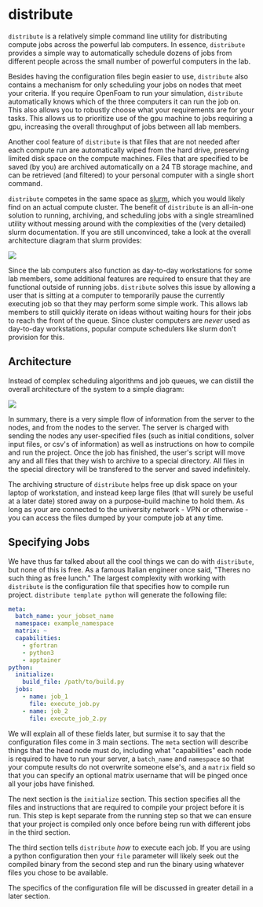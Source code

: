 # distribute

`distribute` is a relatively simple command line utility for distributing compute jobs across the powerful
lab computers. In essence, `distribute` provides a simple way to automatically schedule dozens of jobs 
from different people across the small number of powerful computers in the lab. 

Besides having the configuration files begin easier to use, `distribute` also contains a mechanism for 
only scheduling your jobs on nodes that meet your criteria. If you require OpenFoam to run your simulation,
`distribute` automatically knows which of the three computers it can run the job on. This also allows you
to robustly choose what your requirements are for your tasks. This allows us to prioritize
use of the gpu machine to jobs requiring a gpu, increasing the overall throughput of jobs between all lab
members.

Another cool feature of `distribute` is that files that are not needed after each compute run are automatically
wiped from the hard drive, preserving limited disk space on the compute machines. Files that are specified to be 
saved (by you) are archived automatically on a 24 TB storage machine, and can be retrieved (and filtered) 
to your personal computer with a single short command.

`distribute` competes in the same space as [slurm](https://slurm.schedmd.com/overview.html), which you would
likely find on an actual compute cluster. The benefit of `distribute` is an all-in-one solution to running,
archiving, and scheduling jobs with a single streamlined utility without messing around with the complexities
of the (very detailed) slurm documentation. If you are still unconvinced, take a look at the overall architecture
diagram that slurm provides:

![](https://slurm.schedmd.com/arch.gif)

Since the lab computers also function as day-to-day workstations for some lab members, some additional
features are required to ensure that they are functional outside of running jobs. `distribute` solves this issue 
by allowing a user that is sitting at a computer to temporarily pause the currently executing job so that
they may perform some simple work. This allows lab members to still quickly iterate on ideas without waiting
hours for their jobs to reach the front of the queue. Since cluster computers are *never* used as 
day-to-day workstations, popular compute schedulers like slurm don't provision for this.

## Architecture

Instead of complex scheduling algorithms and job queues, we can distill the overall architecture of the 
system to a simple diagram:

![](https://i.imgur.com/e4YnOQG.png)

In summary, there is a very simple flow of information from the server to the nodes, and from the nodes to
the server. The server is charged with sending the nodes any user-specified files (such as initial conditions,
solver input files, or csv's of information) as well as instructions on how to compile and run the project.
Once the job has finished, the user's script will move any and all files that they wish to archive to 
a special directory. All files in the special directory will be transfered to the server and saved
indefinitely. 

The archiving structure of `distribute` helps free up disk space on your laptop of workstation, and instead 
keep large files (that will surely be useful at a later date) stored away on a purpose-build machine to 
hold them. As long as your are connected to the university network - VPN or otherwise - you can access the 
files dumped by your compute job at any time.

## Specifying Jobs

We have thus far talked about all the cool things we can do with `distribute`, but none of this is free. As
a famous Italian engineer once said, "Theres no such thing as free lunch." The largest complexity with working
with `distribute` is the configuration file that specifies how to compile run project. `distribute template python` 
will generate the following file:

```yaml
meta:
  batch_name: your_jobset_name
  namespace: example_namespace
  matrix: ~
  capabilities:
    - gfortran
    - python3
    - apptainer
python:
  initialize:
    build_file: /path/to/build.py
  jobs:
    - name: job_1
      file: execute_job.py
    - name: job_2
      file: execute_job_2.py
```

We will explain all of these fields later, but surmise it to say that the configuration files come in 3 main sections. 
The `meta` section will describe things that the head node must do, including what "capabilities" each node is required
to have to run your server, a `batch_name` and `namespace` so that your compute results do not overwrite someone else's,
and a `matrix` field so that you can specify an optional matrix username that will be pinged once all your 
jobs have finished.

The next section is the `initialize` section. This section specifies all the files and instructions that are required
to compile your project before it is run. This step is kept separate from the running step so that we can ensure
that your project is compiled only once before being run with different jobs in the third section.

The third section tells `distribute` *how* to execute each job. If you are using a python configuration then your 
`file` parameter will likely seek out the compiled binary from the second step and run the binary using whatever
files you chose to be available.

The specifics of the configuration file will be discussed in greater detail in a later section.
